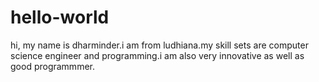 # hello-world
hi, my name is dharminder.i am from ludhiana.my skill sets are computer science engineer and programming.i am also very innovative as well as good programmmer.
